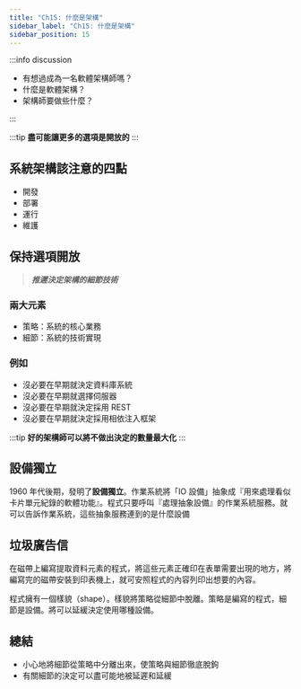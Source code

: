 ```yaml
---
title: "Ch15: 什麼是架構"
sidebar_label: "Ch15: 什麼是架構"
sidebar_position: 15
---
```


:::info discussion

- 有想過成為一名軟體架構師嗎？
- 什麼是軟體架構？
- 架構師要做些什麼？

:::

:::tip
**盡可能讓更多的選項是開放的**
:::

## 系統架構該注意的四點

- 開發
- 部署
- 運行
- 維護

## 保持選項開放

> _**推遲決定架構的細節技術**_

### 兩大元素

- 策略：系統的核心業務
- 細節：系統的技術實現

### 例如

- 沒必要在早期就決定資料庫系統
- 沒必要在早期就選擇伺服器
- 沒必要在早期就決定採用 REST
- 沒必要在早期就決定採用相依注入框架

:::tip
**好的架構師可以將不做出決定的數量最大化**
:::

## 設備獨立

1960 年代後期，發明了**設備獨立**。作業系統將「IO 設備」抽象成『用來處理看似卡片單元紀錄的軟體功能』。程式只要呼叫『處理抽象設備』的作業系統服務。就可以告訴作業系統，這些抽象服務連到的是什麼設備

## 垃圾廣告信

在磁帶上編寫提取資料元素的程式，將這些元素正確印在表單需要出現的地方，將編寫完的磁帶安裝到印表機上，就可安照程式的內容列印出想要的內容。

程式擁有一個樣貌（shape）。樣貌將策略從細節中脫離。策略是編寫的程式，細節是設備。將可以延緩決定使用哪種設備。

## 總結

- 小心地將細節從策略中分離出來，使策略與細節徹底脫鉤
- 有關細節的決定可以盡可能地被延遲和延緩
